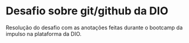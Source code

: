 # Desafio sobre git/github da DIO

Resolução do desafio com as anotações feitas durante o bootcamp da impulso na plataforma da DIO.
